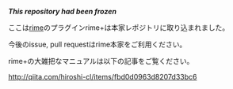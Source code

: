 ***This repository had been frozen***

ここは[rime](https://github.com/icpc-jag/rime)のプラグインrime+は本家レポジトリに取り込まれました。

今後のissue, pull requestはrime本家をご利用ください。

rime+の大雑把なマニュアルは以下の記事をご覧ください。

http://qiita.com/hiroshi-cl/items/fbd0d0963d8207d33bc6
